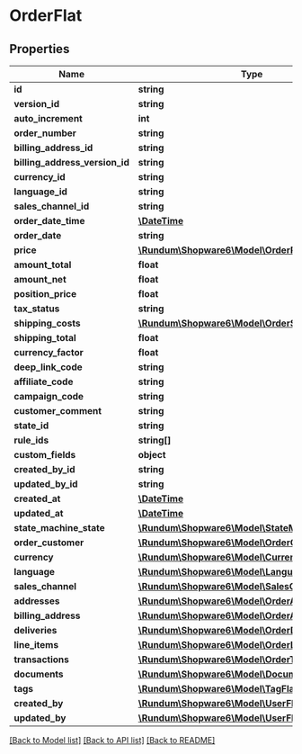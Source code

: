 # OrderFlat

## Properties
Name | Type | Description | Notes
------------ | ------------- | ------------- | -------------
**id** | **string** |  | [optional] 
**version_id** | **string** |  | [optional] 
**auto_increment** | **int** |  | [optional] 
**order_number** | **string** |  | [optional] 
**billing_address_id** | **string** |  | 
**billing_address_version_id** | **string** |  | [optional] 
**currency_id** | **string** |  | 
**language_id** | **string** |  | 
**sales_channel_id** | **string** |  | 
**order_date_time** | [**\DateTime**](\DateTime.md) |  | 
**order_date** | **string** |  | [optional] 
**price** | [**\Rundum\Shopware6\Model\OrderPrice**](OrderPrice.md) |  | [optional] 
**amount_total** | **float** |  | [optional] 
**amount_net** | **float** |  | [optional] 
**position_price** | **float** |  | [optional] 
**tax_status** | **string** |  | [optional] 
**shipping_costs** | [**\Rundum\Shopware6\Model\OrderShippingCosts**](OrderShippingCosts.md) |  | [optional] 
**shipping_total** | **float** |  | [optional] 
**currency_factor** | **float** |  | 
**deep_link_code** | **string** |  | [optional] 
**affiliate_code** | **string** |  | [optional] 
**campaign_code** | **string** |  | [optional] 
**customer_comment** | **string** |  | [optional] 
**state_id** | **string** |  | 
**rule_ids** | **string[]** |  | [optional] 
**custom_fields** | **object** |  | [optional] 
**created_by_id** | **string** |  | [optional] 
**updated_by_id** | **string** |  | [optional] 
**created_at** | [**\DateTime**](\DateTime.md) |  | 
**updated_at** | [**\DateTime**](\DateTime.md) |  | [optional] 
**state_machine_state** | [**\Rundum\Shopware6\Model\StateMachineStateFlat**](StateMachineStateFlat.md) |  | [optional] 
**order_customer** | [**\Rundum\Shopware6\Model\OrderCustomerFlat**](OrderCustomerFlat.md) |  | [optional] 
**currency** | [**\Rundum\Shopware6\Model\CurrencyFlat**](CurrencyFlat.md) |  | [optional] 
**language** | [**\Rundum\Shopware6\Model\LanguageFlat**](LanguageFlat.md) |  | [optional] 
**sales_channel** | [**\Rundum\Shopware6\Model\SalesChannelFlat**](SalesChannelFlat.md) |  | [optional] 
**addresses** | [**\Rundum\Shopware6\Model\OrderAddressFlat**](OrderAddressFlat.md) |  | [optional] 
**billing_address** | [**\Rundum\Shopware6\Model\OrderAddressFlat**](OrderAddressFlat.md) |  | [optional] 
**deliveries** | [**\Rundum\Shopware6\Model\OrderDeliveryFlat**](OrderDeliveryFlat.md) |  | [optional] 
**line_items** | [**\Rundum\Shopware6\Model\OrderLineItemFlat**](OrderLineItemFlat.md) |  | [optional] 
**transactions** | [**\Rundum\Shopware6\Model\OrderTransactionFlat**](OrderTransactionFlat.md) |  | [optional] 
**documents** | [**\Rundum\Shopware6\Model\DocumentFlat**](DocumentFlat.md) |  | [optional] 
**tags** | [**\Rundum\Shopware6\Model\TagFlat**](TagFlat.md) |  | [optional] 
**created_by** | [**\Rundum\Shopware6\Model\UserFlat**](UserFlat.md) |  | [optional] 
**updated_by** | [**\Rundum\Shopware6\Model\UserFlat**](UserFlat.md) |  | [optional] 

[[Back to Model list]](../../README.md#documentation-for-models) [[Back to API list]](../../README.md#documentation-for-api-endpoints) [[Back to README]](../../README.md)

